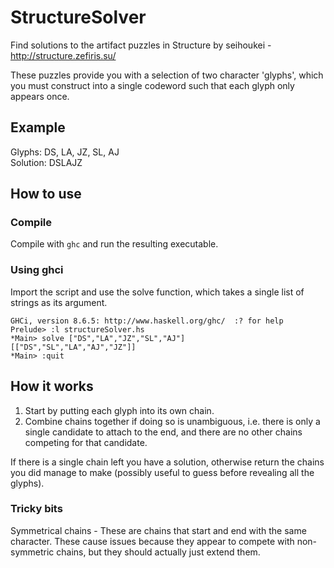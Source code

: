 # StructureSolver
Find solutions to the artifact puzzles in Structure by seihoukei - http://structure.zefiris.su/

These puzzles provide you with a selection of two character 'glyphs', which you must construct into a single codeword such that each glyph only appears once.

## Example
Glyphs: DS, LA, JZ, SL, AJ  
Solution: DSLAJZ

## How to use

### Compile
Compile with `ghc` and run the resulting executable.

### Using ghci
Import the script and use the solve function, which takes a single list of strings as its argument.

```
GHCi, version 8.6.5: http://www.haskell.org/ghc/  :? for help
Prelude> :l structureSolver.hs
*Main> solve ["DS","LA","JZ","SL","AJ"]
[["DS","SL","LA","AJ","JZ"]]
*Main> :quit
```

## How it works
1. Start by putting each glyph into its own chain.  
2. Combine chains together if doing so is unambiguous, i.e. there is only a single candidate to attach to the end, and there are no other chains competing for that candidate.

If there is a single chain left you have a solution, otherwise return the chains you did manage to make (possibly useful to guess before revealing all the glyphs).

### Tricky bits
Symmetrical chains - These are chains that start and end with the same character. These cause issues because they appear to compete with non-symmetric chains, but they should actually just extend them.
